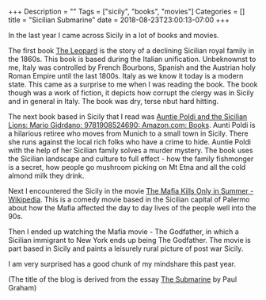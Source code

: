 +++
Description = ""
Tags = ["sicily", "books", "movies"]
Categories = []
title = "Sicilian Submarine"
date = 2018-08-23T23:00:13-07:00
+++

In the last year I came across Sicily in a lot of books and movies.

The first book [The Leopard](https://en.wikipedia.org/wiki/The_Leopard) is the story of a declining Sicilian royal family  in the 1860s. This book is based during the Italian unification. Unbeknownst to me,  Italy was controlled by French Bourbons, Spanish and the Austrian holy Roman Empire until the last 1800s. Italy as we know it today is a modern state. This came as a surprise to me when I was reading the book. The book though was a work of fiction, it depicts how corrupt the clergy was in Sicily and in general in Italy. The book was dry, terse nbut hard hitting.

The next book based in Sicily that I read was [Auntie Poldi and the Sicilian Lions: Mario Gidrdano: 9781908524690: Amazon.com: Books](https://www.amazon.com/Auntie-Poldi-Sicilian-Lions-Gidrdano/dp/1908524693). Aunti Poldi is a hilarious retiree who moves from Munich to a small town in Sicily. There she runs against the local rich folks who have a crime to hide. Auntie Poldi with the help of her Sicilian family solves a murder mystery. The book uses the Sicilian landscape and culture to full effect - how the family fishmonger is a secret, how people go mushroom picking on Mt Etna and all the cold almond milk they drink.

Next I encountered the Sicily in the movie [The Mafia Kills Only in Summer - Wikipedia](https://en.wikipedia.org/wiki/The_Mafia_Kills_Only_in_Summer). This is a comedy movie based in the Sicilian capital of Palermo about how the Mafia affected the day to day lives of the people well into the 90s.

Then I ended up watching the Mafia movie - The Godfather, in which a Sicilian immigrant to New York ends up being The Godfather. The movie is part based in Sicily and paints a leisurely rural picture of post war Sicily.

I am very surprised has a good chunk of my mindshare this past year.

(The title of the blog is derived from the essay [The Submarine](http://www.paulgraham.com/submarine.html) by Paul Graham)
